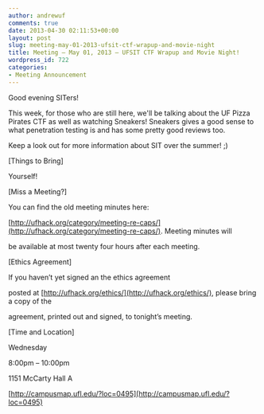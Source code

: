 ```yaml
---
author: andrewuf
comments: true
date: 2013-04-30 02:11:53+00:00
layout: post
slug: meeting-may-01-2013-ufsit-ctf-wrapup-and-movie-night
title: Meeting – May 01, 2013 – UFSIT CTF Wrapup and Movie Night!
wordpress_id: 722
categories:
- Meeting Announcement
---
```


Good evening SITers!







This week, for those who are still here, we'll be talking about the UF Pizza Pirates CTF as well as watching Sneakers! Sneakers gives a good sense to what penetration testing is and has some pretty good reviews too.







Keep a look out for more information about SIT over the summer! ;)







[Things to Bring]




Yourself!







[Miss a Meeting?]




You can find the old meeting minutes here:




[http://ufhack.org/category/meeting-re-caps/](http://ufhack.org/category/meeting-re-caps/). Meeting minutes will




be available at most twenty four hours after each meeting.







[Ethics Agreement]




If you haven’t yet signed an the ethics agreement




posted at [http://ufhack.org/ethics/](http://ufhack.org/ethics/), please bring a copy of the




agreement, printed out and signed, to tonight’s meeting.







[Time and Location]




Wednesday




8:00pm – 10:00pm




1151 McCarty Hall A




[http://campusmap.ufl.edu/?loc=0495](http://campusmap.ufl.edu/?loc=0495)
